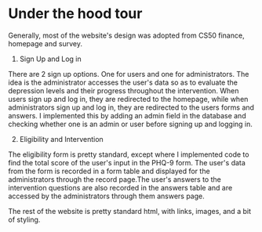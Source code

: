 # Under the hood tour

Generally, most of the website's design was adopted from CS50 finance, homepage and survey.

1. Sign Up and Log in

There are 2 sign up options. One for users and one for administrators. The idea is the administrator accesses the user's data so as to evaluate
the depression levels and their progress throughout the intervention. When users sign up and log in, they are redirected to the homepage, while
when administrators sign up and log in, they are redirected to the users forms and answers. I implemented this by adding an admin field in the database
and checking whether one is an admin or user before signing up and logging in.

2. Eligibility and Intervention

The eligibility form is pretty standard, except where I implemented code to find the total score of the user's input in the PHQ-9 form. The user's data
from the form is recorded in a form table and displayed for the administrators through the record page.The user's answers to the intervention
questions are also recorded in the answers table and are accessed by the administrators through them answers page.

The rest of the website is pretty standard html, with links, images, and a bit of styling.